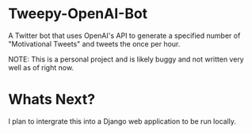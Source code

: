 # Tweepy-OpenAI-Bot
A Twitter bot that uses OpenAI's API to generate a specified number of "Motivational Tweets" and tweets the once per hour.

NOTE: This is a personal project and is likely buggy and not written very well as of right now.

# Whats Next?
I plan to intergrate this into a Django web application to be run locally. 
